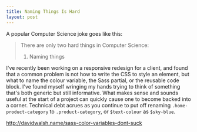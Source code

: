 ```yaml
---
title: Naming Things Is Hard
layout: post
---
```


A popular Computer Science joke goes like this:

> There are only two hard things in Computer Science:
> 1) Naming things

I've recently been working on a responsive redesign for a client, and found that a common problem is not how to write the CSS to style an element, but what to name the colour variable, the Sass partial, or the reusable code block. I've found myself wringing my hands trying to think of something that's both generic but still informative. What makes sense and sounds useful at the start of a project can quickly cause one to become backed into a corner. Technical debt acrues as you continue to put off renaming `.home-product-category` to `.product-category`, or `$text-colour` as `$sky-blue`. 

http://davidwalsh.name/sass-color-variables-dont-suck